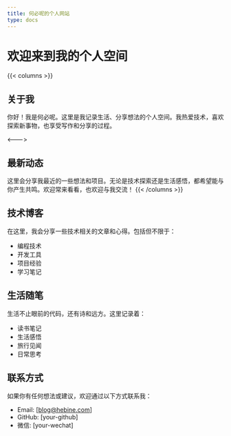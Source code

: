 ```yaml
---
title: 何必呢的个人网站
type: docs
---
```


# 欢迎来到我的个人空间

{{< columns >}}
## 关于我

你好！我是何必呢。这里是我记录生活、分享想法的个人空间。我热爱技术，喜欢探索新事物，也享受写作和分享的过程。

<--->

## 最新动态

这里会分享我最近的一些想法和项目。无论是技术探索还是生活感悟，都希望能与你产生共鸣。欢迎常来看看，也欢迎与我交流！
{{< /columns >}}


## 技术博客

在这里，我会分享一些技术相关的文章和心得。包括但不限于：

- 编程技术
- 开发工具
- 项目经验
- 学习笔记

## 生活随笔

生活不止眼前的代码，还有诗和远方。这里记录着：

- 读书笔记
- 生活感悟
- 旅行见闻
- 日常思考

## 联系方式

如果你有任何想法或建议，欢迎通过以下方式联系我：

- Email: [blog@hebine.com]
- GitHub: [your-github]
- 微信: [your-wechat]
